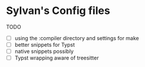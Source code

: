 # Sylvan's Config files 

TODO 
- [ ] using the :compiler directory and settings for make
- [ ] better snippets for Typst 
- [ ] native snippets possibly
- [ ] Typst wrapping aware of treesitter
